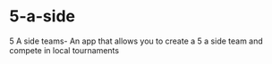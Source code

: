 # 5-a-side
5 A side teams- An app that allows you to create a 5 a side team and compete in local tournaments
